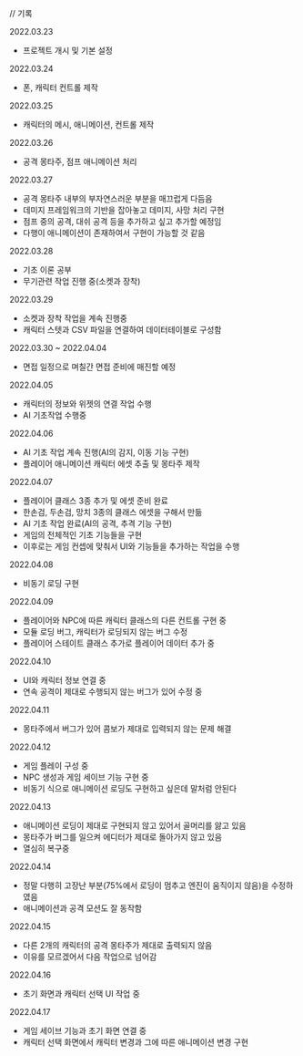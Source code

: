 // 기록

2022.03.23
- 프로젝트 개시 및 기본 설정

2022.03.24
- 폰, 캐릭터 컨트롤 제작

2022.03.25
- 캐릭터의 메시, 애니메이션, 컨트롤 제작

2022.03.26
- 공격 몽타주, 점프 애니메이션 처리

2022.03.27
- 공격 몽타주 내부의 부자연스러운 부분을 매끄럽게 다듬음
- 데미지 프레임워크의 기반을 잡아놓고 데미지, 사망 처리 구현
- 점프 중의 공격, 대쉬 공격 등을 추가하고 싶고 추가할 예정임
- 다행이 애니메이션이 존재하여서 구현이 가능할 것 같음

2022.03.28
- 기초 이론 공부
- 무기관련 작업 진행 중(소켓과 장착)

2022.03.29
- 소켓과 장착 작업을 계속 진행중
- 캐릭터 스텟과 CSV 파일을 연결하여 데이터테이블로 구성함

2022.03.30 ~ 2022.04.04
- 면접 일정으로 며칠간 면접 준비에 매진할 예정

2022.04.05
- 캐릭터의 정보와 위젯의 연결 작업 수행
- AI 기초작업 수행중

2022.04.06
- AI 기초 작업 계속 진행(AI의 감지, 이동 기능 구현)
- 플레이어 애니메이션 캐릭터 에셋 추출 및 몽타주 제작

2022.04.07
- 플레이어 클래스 3종 추가 및 에셋 준비 완료
- 한손검, 두손검, 망치 3종의 클래스 에셋을 구해서 만듦
- AI 기초 작업 완료(AI의 공격, 추격 기능 구현)
- 게임의 전체적인 기초 기능들을 구현
- 이후로는 게임 컨셉에 맞춰서 UI와 기능들을 추가하는 작업을 수행

2022.04.08
- 비동기 로딩 구현

2022.04.09
- 플레이어와 NPC에 따른 캐릭터 클래스의 다른 컨트롤 구현 중
- 모듈 로딩 버그, 캐릭터가 로딩되지 않는 버그 수정
- 플레이어 스테이트 클래스 추가로 플레이어 데이터 추가 중

2022.04.10
- UI와 캐릭터 정보 연결 중
- 연속 공격이 제대로 수행되지 않는 버그가 있어 수정 중

2022.04.11
- 몽타주에서 버그가 있어 콤보가 제대로 입력되지 않는 문제 해결

2022.04.12
- 게임 플레이 구성 중
- NPC 생성과 게임 세이브 기능 구현 중
- 비동기 식으로 애니메이션 로딩도 구현하고 싶은데 말처럼 안된다

2022.04.13
- 애니메이션 로딩이 제대로 구현되지 않고 있어서 골머리를 앓고 있음
- 몽타주가 버그를 일으켜 에디터가 제대로 돌아가지 않고 있음
- 열심히 복구중

2022.04.14
- 정말 다행히 고장난 부분(75%에서 로딩이 멈추고 엔진이 움직이지 않음)을 수정하였음
- 애니메이션과 공격 모션도 잘 동작함

2022.04.15
- 다른 2개의 캐릭터의 공격 몽타주가 제대로 출력되지 않음
- 이유를 모르겠어서 다음 작업으로 넘어감

2022.04.16
- 초기 화면과 캐릭터 선택 UI 작업 중

2022.04.17
- 게임 세이브 기능과 초기 화면 연결 중
- 캐릭터 선택 화면에서 캐릭터 변경과 그에 따른 애니메이션 변경 구현
